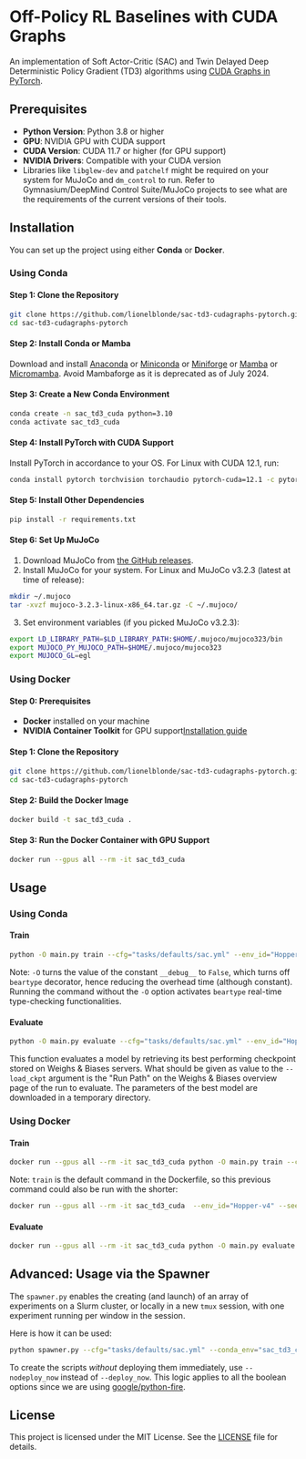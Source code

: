 # Off-Policy RL Baselines with CUDA Graphs 

An implementation of Soft Actor-Critic (SAC)
and Twin Delayed Deep Deterministic Policy Gradient (TD3) algorithms
using [CUDA Graphs in PyTorch](https://pytorch.org/blog/accelerating-pytorch-with-cuda-graphs/).

## Prerequisites

* __Python Version__: Python 3.8 or higher
* __GPU__: NVIDIA GPU with CUDA support
* __CUDA Version__: CUDA 11.7 or higher (for GPU support)
* __NVIDIA Drivers__: Compatible with your CUDA version
* Libraries like `libglew-dev` and `patchelf` might be required on your system for MuJoCo and
`dm_control` to run. Refer to Gymnasium/DeepMind Control Suite/MuJoCo projects to see what are
the requirements of the current versions of their tools.

## Installation

You can set up the project using either **Conda** or **Docker**.

### Using Conda

#### Step 1: Clone the Repository

```bash
git clone https://github.com/lionelblonde/sac-td3-cudagraphs-pytorch.git
cd sac-td3-cudagraphs-pytorch
```

#### Step 2: Install Conda or Mamba

Download and install
[Anaconda](https://docs.conda.io/projects/conda/en/stable/user-guide/getting-started.html)
or [Miniconda](https://docs.anaconda.com/miniconda/)
or [Miniforge](https://github.com/conda-forge/miniforge)
or [Mamba](https://mamba.readthedocs.io/en/latest/installation/mamba-installation.html)
or [Micromamba](https://mamba.readthedocs.io/en/latest/installation/micromamba-installation.html).
Avoid Mambaforge as it is deprecated as of July 2024.

#### Step 3: Create a New Conda Environment

```bash
conda create -n sac_td3_cuda python=3.10
conda activate sac_td3_cuda
```

#### Step 4: Install PyTorch with CUDA Support

Install PyTorch in accordance to your OS. For Linux with CUDA 12.1, run:
```bash
conda install pytorch torchvision torchaudio pytorch-cuda=12.1 -c pytorch -c nvidia
```

#### Step 5: Install Other Dependencies

```bash
pip install -r requirements.txt
```

#### Step 6: Set Up MuJoCo

1. Download MuJoCo from [the GitHub releases](https://github.com/google-deepmind/mujoco/releases).
2. Install MuJoCo for your system. For Linux and MuJoCo v3.2.3 (latest at time of release):
```bash
mkdir ~/.mujoco
tar -xvzf mujoco-3.2.3-linux-x86_64.tar.gz -C ~/.mujoco/
```
3. Set environment variables (if you picked MuJoCo v3.2.3):
```bash
export LD_LIBRARY_PATH=$LD_LIBRARY_PATH:$HOME/.mujoco/mujoco323/bin
export MUJOCO_PY_MUJOCO_PATH=$HOME/.mujoco/mujoco323
export MUJOCO_GL=egl
```

### Using Docker

#### Step 0: Prerequisites

* __Docker__ installed on your machine
* __NVIDIA Container Toolkit__ for GPU support[Installation guide](
https://docs.nvidia.com/datacenter/cloud-native/container-toolkit/latest/install-guide.html)

#### Step 1: Clone the Repository

```bash
git clone https://github.com/lionelblonde/sac-td3-cudagraphs-pytorch.git
cd sac-td3-cudagraphs-pytorch
```

#### Step 2: Build the Docker Image

```bash
docker build -t sac_td3_cuda .
```

#### Step 3: Run the Docker Container with GPU Support

```bash
docker run --gpus all --rm -it sac_td3_cuda
```

## Usage

### Using Conda

#### Train

```bash
python -O main.py train --cfg="tasks/defaults/sac.yml" --env_id="Hopper-v4" --seed=0
```

Note: `-O` turns the value of the constant `__debug__` to `False`, which turns off `beartype`
decorator, hence reducing the overhead time (although constant). Running the command without the
`-O` option activates `beartype` real-time type-checking functionalities.

#### Evaluate

```bash
python -O main.py evaluate --cfg="tasks/defaults/sac.yml" --env_id="Hopper-v4" --seed=0 --load_ckpt="wandb_run_path"
```
This function evaluates a model by retrieving its best performing checkpoint stored on Weighs & Biases servers.
What should be given as value to the `--load_ckpt` argument is the "Run Path" on the Weighs & Biases overview page
of the run to evaluate. The parameters of the best model are downloaded in a temporary directory.

### Using Docker

#### Train

```bash
docker run --gpus all --rm -it sac_td3_cuda python -O main.py train --cfg="tasks/defaults/sac.yml" --env_id="Hopper-v4" --seed=0
```

Note: `train` is the default command in the Dockerfile, so this previous command could also be run with the shorter:
```bash
docker run --gpus all --rm -it sac_td3_cuda  --env_id="Hopper-v4" --seed=0
```

#### Evaluate

```bash
docker run --gpus all --rm -it sac_td3_cuda python -O main.py evaluate --cfg="tasks/defaults/sac.yml" --env_id="Hopper-v4" --seed=0 --load_ckpt="wandb_run_path"
```

## Advanced: Usage via the Spawner

The `spawner.py` enables the creating (and launch) of an array of experiments on a Slurm cluster,
or locally in a new `tmux` session, with one experiment running per window in the session.

Here is how it can be used:

```bash
python spawner.py --cfg="tasks/defaults/sac.yml" --conda_env="sac_td3_cuda" --env_bundle="low" --deployment="slurm" --num_seeds=3 --caliber="long" --deploy_now
```

To create the scripts _without_ deploying them immediately, use `--nodeploy_now` instead of `--deploy_now`.
This logic applies to all the boolean options since we are using [google/python-fire](https://github.com/google/python-fire).

## License

This project is licensed under the MIT License. See the [LICENSE](./LICENSE) file for details.

